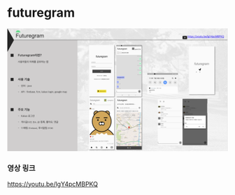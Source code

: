 # futuregram
![](https://github.com/yeon1216/futuregram/blob/master/futuregram.png?raw=true)

### 영상 링크
https://youtu.be/lgY4pcMBPKQ

